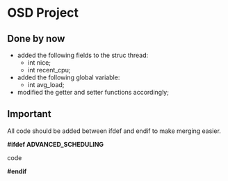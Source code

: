 OSD Project
===========

Done by now
-----------
- added the following fields to the struc thread:
	- int nice;
	- int recent_cpu;
- added the following global variable:
	- int avg_load;
- modified the getter and setter functions accordingly;

Important
---------
All code should be added between ifdef and endif to make merging easier.

<b>#ifdef ADVANCED_SCHEDULING</b>

code

<b>#endif</b>




